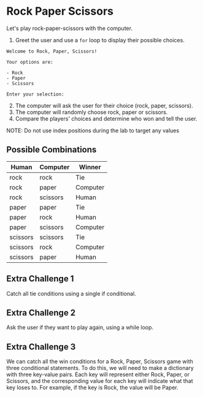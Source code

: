
# Rock Paper Scissors

Let's play rock-paper-scissors with the computer.

1. Greet the user and use a `for` loop to display their possible choices.   

```
Welcome to Rock, Paper, Scissors!

Your options are:

- Rock
- Paper
- Scissors

Enter your selection:  
```

2. The computer will ask the user for their choice (rock, paper, scissors). 
3. The computer will randomly choose rock, paper or scissors.
4. Compare the players' choices and determine who won and tell the user.

NOTE: Do not use index positions during the lab to target any values

## Possible Combinations
| Human | Computer | Winner
|-|-|-|
|rock |rock | Tie
|rock |paper|Computer|
|rock |scissors|Human|
|paper |paper|Tie|
|paper |rock|Human|
|paper |scissors|Computer|
|scissors |scissors|Tie|
|scissors |rock|Computer|
|scissors |paper|Human|


## Extra Challenge 1

Catch all tie conditions using a single if conditional.

## Extra Challenge 2

Ask the user if they want to play again, using a while loop.

## Extra Challenge 3

We can catch all the win conditions for a Rock, Paper, Scissors game with three conditional statements. To do this, we will need to make a dictionary with three key-value pairs. Each key will represent either Rock, Paper, or Scissors, and the corresponding value for each key will indicate what that key loses to. For example, if the key is Rock, the value will be Paper.

[//]: # (instructor note: write the tie case, the first case, have them write the others using elif)
